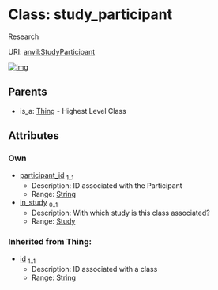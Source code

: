 
# Class: study_participant

Research

URI: [anvil:StudyParticipant](https://anvilproject.org/acr-harmonized-data-model/StudyParticipant)


[![img](https://yuml.me/diagram/nofunky;dir:TB/class/[Study]<in_study%200..1-%20[StudyParticipant&#124;participant_id:string;id(i):string],[Thing]^-[StudyParticipant],[Thing],[Study])](https://yuml.me/diagram/nofunky;dir:TB/class/[Study]<in_study%200..1-%20[StudyParticipant&#124;participant_id:string;id(i):string],[Thing]^-[StudyParticipant],[Thing],[Study])

## Parents

 *  is_a: [Thing](Thing.md) - Highest Level Class

## Attributes


### Own

 * [participant_id](participant_id.md)  <sub>1..1</sub>
     * Description: ID associated with the Participant
     * Range: [String](types/String.md)
 * [in_study](in_study.md)  <sub>0..1</sub>
     * Description: With which study is this class associated?
     * Range: [Study](Study.md)

### Inherited from Thing:

 * [id](id.md)  <sub>1..1</sub>
     * Description: ID associated with a class
     * Range: [String](types/String.md)
